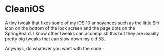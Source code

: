 # CleaniOS
A tiny tweak that fixes some of my iOS 10 annoyances such as the little Siri icon on the bottom of the lock screen and the page dots on the SpringBoard. I know other tweaks can accomplish this but they are usually pretty big tweaks that can slow down my old 5S.

Anyways, do whatever you want with the code.
